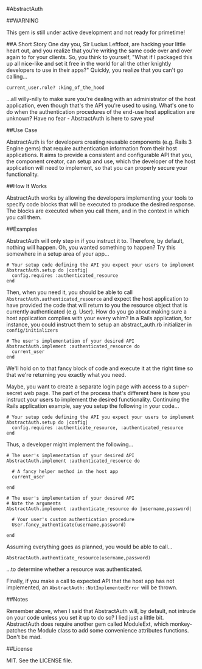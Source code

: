 #AbstractAuth

##WARNING

This gem is still under active development and not ready for primetime!

##A Short Story
One day you, Sir Lucius Leftfoot, are hacking your little heart out, and
you realize that you're writing the same code over and over again to for
your clients. So, you think to yourself, "What if I packaged this up all
nice-like and set it free in the world for all the other knightly
developers to use in their apps?" Quickly, you realize that you can't go
calling...

    current_user.role? :king_of_the_hood

...all willy-nilly to make sure you're dealing with an administrator of
the host application, even though that's the API you're used to using.
What's one to do when the authentication procedures of the end-use host
application are unknown? Have no fear - AbstractAuth is here to save
you!

##Use Case

AbstractAuth is for developers creating reusable components (e.g. Rails
3 Engine gems) that require authentication information from their host
applications. It aims to provide a consistent and configurable API that
you, the component creator, can setup and use, which the developer of the
host application will need to implement, so that you can properly secure
your functionality.

##How It Works

AbstractAuth works by allowing the developers implementing your tools to
specify code blocks that will be executed to produce the desired
response. The blocks are executed when you call them, and in the context
in which you call them.

##Examples

AbstractAuth will only step in if you instruct it to. Therefore, by
default, nothing will happen. Oh, you wanted something to happen? Try
this somewhere in a setup area of your app...

    # Your setup code defining the API you expect your users to implement
    AbstractAuth.setup do |config|
      config.requires :authenticated_resource
    end

Then, when you need it, you should be able to call `AbstractAuth.authenticated_resource`
and expect the host application to have provided the code that will
return to you the resource object that is currently authenticated (e.g.
User). How do you go about making sure a host application complies with
your every whim? In a Rails application, for instance, you could
instruct them to setup an abstract_auth.rb initializer in `config/initializers`

    # The user's implementation of your desired API
    AbstractAuth.implement :authenticated_resource do
      current_user
    end

We'll hold on to that fancy block of code and execute it at the right
time so that we're returning you exactly what you need.

Maybe, you want to create a separate login page with access to a
super-secret web page. The part of the process that's different here is
how you instruct your users to implement the desired functionality.
Continuing the Rails application example, say you setup the following
in your code...

    # Your setup code defining the API you expect your users to implement
    AbstractAuth.setup do |config|
      config.requires :authenticate_resource, :authenticated_resource
    end

Thus, a developer might implement the following...

    # The user's implementation of your desired API
    AbstractAuth.implement :authenticated_resource do

      # A fancy helper method in the host app
      current_user

    end

    # The user's implementation of your desired API
    # Note the arguments
    AbstractAuth.implement :authenticate_resource do |username,password|

      # Your user's custom authentication procedure
      User.fancy_authenticate(username,password)

    end

Assuming everything goes as planned, you would be able to call...

    AbstractAuth.authenticate_resource(username,password)

...to determine whether a resource was authenticated.

Finally, if you make a call to expected API that the host app has not
implemented, an `AbstractAuth::NotImplementedError` will be thrown.

##Notes

Remember above, when I said that AbstractAuth will, by default, not
intrude on your code unless you set it up to do so? I lied just a
little bit. AbstractAuth does require another gem called ModuleExt,
which monkey-patches the Module class to add some convenience
attributes functions. Don't be mad.

##License

MIT. See the LICENSE file.
